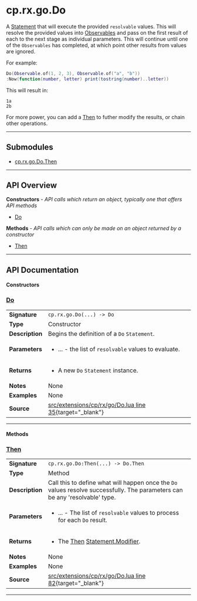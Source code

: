 # cp.rx.go.Do

A [Statement](cp.rx.go.Statement.md) that will execute the provided `resolvable` values.
This will resolve the provided values into [Observables](cp.rx.Observable.md) and pass on the
first result of each to the next stage as individual parameters.
This will continue until one of the `Observables` has completed, at which
point other results from values are ignored.

For example:

```lua
Do(Observable.of(1, 2, 3), Observable.of("a", "b"))
:Now(function(number, letter) print(tostring(number)..letter))
```

This will result in:

```
1a
2b
```

For more power, you can add a [Then](#Then) to futher modify the results, or chain other operations.

---

## Submodules
 * [cp.rx.go.Do.Then](cp.rx.go.Do.Then.md)

---

## API Overview
**Constructors** - _API calls which return an object, typically one that offers API methods_
 * [Do](#do)

**Methods** - _API calls which can only be made on an object returned by a constructor_
 * [Then](#then)


---

## API Documentation

#### Constructors


### [Do](#do)

|                                             |                                                                                     |
| --------------------------------------------|-------------------------------------------------------------------------------------|
| **Signature**                               | `cp.rx.go.Do(...) -> Do`                                                                    |
| **Type**                                    | Constructor                                                                     |
| **Description**                             | Begins the definition of a `Do` `Statement`.                                                                     |
| **Parameters**                              | <ul><li>...      - the list of `resolvable` values to evaluate.</li></ul> |
| **Returns**                                 | <ul><li>A new `Do` `Statement` instance.</li></ul>          |
| **Notes**                                   | None |
| **Examples**                                | None |
| **Source**                                  | [src/extensions/cp/rx/go/Do.lua line 35](https://github.com/CommandPost/CommandPost/blob/develop/src/extensions/cp/rx/go/Do.lua#L35){target="_blank"} |

---

#### Methods


### [Then](#then)

|                                             |                                                                                     |
| --------------------------------------------|-------------------------------------------------------------------------------------|
| **Signature**                               | `cp.rx.go.Do:Then(...) -> Do.Then`                                                                    |
| **Type**                                    | Method                                                                     |
| **Description**                             | Call this to define what will happen once the `Do` values resolve successfully. The parameters can be any 'resolvable' type.                                                                     |
| **Parameters**                              | <ul><li>...  - The list of `resolvable` values to process for each `Do` result.</li></ul> |
| **Returns**                                 | <ul><li>The [Then](cp.rx.go.Do.Then.md) [Statement.Modifier](cp.rx.go.Statement.Modifier.md).</li></ul>          |
| **Notes**                                   | None |
| **Examples**                                | None |
| **Source**                                  | [src/extensions/cp/rx/go/Do.lua line 82](https://github.com/CommandPost/CommandPost/blob/develop/src/extensions/cp/rx/go/Do.lua#L82){target="_blank"} |

---

